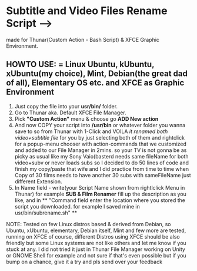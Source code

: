 # Subtitle and Video Files Rename Script  -->
made for Thunar(Custom Action - Bash Script) & XFCE Graphic Environment.


## **HOWTO USE: = Linux Ubuntu, kUbuntu, xUbuntu(my choice), Mint, Debian(the great dad of all), Elementary OS etc. and XFCE as Graphic Environment**
1. Just copy the file into your **usr/bin/** folder.
2. Go to Thunar aka. Default XFCE File Manager.
3. Pick **"Custom Action"** menu & choose go **ADD New action**
4. And now COPY your script into **/usr/bin** or whatever folder you wanna save to so from Thunar with 1-Click and VOILA *it renamed both video+subtitle file* for you by just selecting both of them and rightclick for a popup-menu chooser with action-commands that we customized and added to our File Manager in 2mins. so your TV is not gonna be as picky as usual like my Sony Vaio(basterd needs same fileName for both video+subv or never loads subs so I decided to do 50 lines of code and finish my copy/paste that wife and I did practice from time to time when Copy of 30 films needs to have another 30 subs with sameFileName just different Extension.
5. In Name field - write(your Script Name shown from rightlclick Menu in Thunar) for example **SUB & Film Renamer** fill up the description as you like, and in ** "Command field enter the location where you stored the script you downloaded.
for example I saved mine in usr/bin/subrename.sh" **


NOTE: Tested on few Linux distros based & derived from Debian, so Ubuntu, xUbuntu, elementary, Debian itself, Mint and few more are tested, running on XFCE of course, different Distros using XFCE should be also friendly but some Linux systems are not like others and let me know if you stuck at any. I did not tried it just in Thunar File Manager working on Unity or GNOME Shell for example and not sure if that's even possible but if you bump on a chance, give it a try and pls send over your feedback
